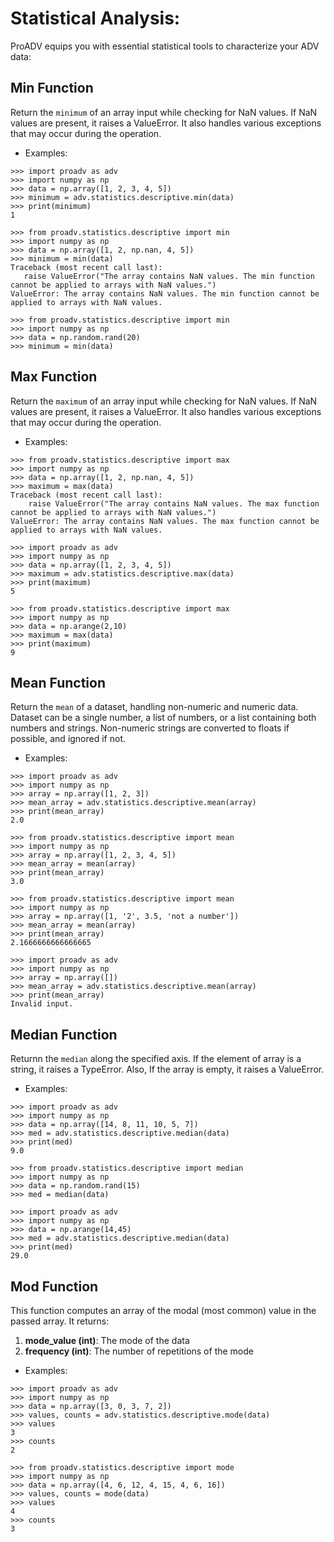# Statistical Analysis: 
ProADV equips you with essential statistical tools to characterize your ADV data:

## Min Function

Return the `minimum` of an array input while checking for NaN values. If NaN values are present, it raises a ValueError. 
It also handles various exceptions that may occur during the operation.

- Examples:

>>>
    >>> import proadv as adv 
    >>> import numpy as np
    >>> data = np.array([1, 2, 3, 4, 5])
    >>> minimum = adv.statistics.descriptive.min(data)
    >>> print(minimum)
    1

>>> 
    >>> from proadv.statistics.descriptive import min
    >>> import numpy as np
    >>> data = np.array([1, 2, np.nan, 4, 5])
    >>> minimum = min(data)
    Traceback (most recent call last):
       raise ValueError("The array contains NaN values. The min function cannot be applied to arrays with NaN values.")
    ValueError: The array contains NaN values. The min function cannot be applied to arrays with NaN values.

>>>
    >>> from proadv.statistics.descriptive import min 
    >>> import numpy as np
    >>> data = np.random.rand(20) 
    >>> minimum = min(data)


## Max Function

Return the `maximum` of an array input while checking for NaN values. If NaN values are present, it raises a ValueError. 
It also handles various exceptions that may occur during the operation.

- Examples:

>>>
    >>> from proadv.statistics.descriptive import max
    >>> import numpy as np
    >>> data = np.array([1, 2, np.nan, 4, 5])
    >>> maximum = max(data)
    Traceback (most recent call last):
        raise ValueError("The array contains NaN values. The max function cannot be applied to arrays with NaN values.")
    ValueError: The array contains NaN values. The max function cannot be applied to arrays with NaN values.

>>>
    >>> import proadv as adv 
    >>> import numpy as np
    >>> data = np.array([1, 2, 3, 4, 5])
    >>> maximum = adv.statistics.descriptive.max(data)
    >>> print(maximum)
    5

>>>
    >>> from proadv.statistics.descriptive import max 
    >>> import numpy as np
    >>> data = np.arange(2,10)
    >>> maximum = max(data)
    >>> print(maximum)
    9


## Mean Function

Return the `mean` of a dataset, handling non-numeric and numeric data. Dataset can be a single number, a list of numbers, or a list containing both numbers and strings. Non-numeric strings are converted to floats if possible, and ignored if not. 

- Examples:

>>>
    >>> import proadv as adv 
    >>> import numpy as np
    >>> array = np.array([1, 2, 3])
    >>> mean_array = adv.statistics.descriptive.mean(array)
    >>> print(mean_array)
    2.0

>>>
    >>> from proadv.statistics.descriptive import mean 
    >>> import numpy as np
    >>> array = np.array([1, 2, 3, 4, 5])
    >>> mean_array = mean(array)
    >>> print(mean_array)
    3.0

>>>
    >>> from proadv.statistics.descriptive import mean 
    >>> import numpy as np
    >>> array = np.array([1, '2', 3.5, 'not a number'])
    >>> mean_array = mean(array)
    >>> print(mean_array)
    2.1666666666666665

>>>
    >>> import proadv as adv 
    >>> import numpy as np
    >>> array = np.array([])
    >>> mean_array = adv.statistics.descriptive.mean(array)
    >>> print(mean_array)
    Invalid input.


## Median Function

Returnn the `median` along the specified axis. If the element of array is a string, it raises a TypeError. 
Also, If the array is empty, it raises a ValueError.

- Examples:

>>>
    >>> import proadv as adv
    >>> import numpy as np
    >>> data = np.array([14, 8, 11, 10, 5, 7])
    >>> med = adv.statistics.descriptive.median(data)
    >>> print(med)
    9.0
    
>>>
    >>> from proadv.statistics.descriptive import median
    >>> import numpy as np
    >>> data = np.random.rand(15)
    >>> med = median(data) 

>>>
    >>> import proadv as adv
    >>> import numpy as np 
    >>> data = np.arange(14,45)
    >>> med = adv.statistics.descriptive.median(data)
    >>> print(med)
    29.0


## Mod Function

This function computes an array of the modal (most common) value in the passed array. 
It returns:
1. **mode_value (int)**: The mode of the data
2. **frequency (int)**: The number of repetitions of the mode

- Examples:

>>>
    >>> import proadv as adv
    >>> import numpy as np
    >>> data = np.array([3, 0, 3, 7, 2])
    >>> values, counts = adv.statistics.descriptive.mode(data)
    >>> values
    3
    >>> counts
    2

>>>
    >>> from proadv.statistics.descriptive import mode
    >>> import numpy as np
    >>> data = np.array([4, 6, 12, 4, 15, 4, 6, 16])
    >>> values, counts = mode(data)
    >>> values
    4
    >>> counts
    3